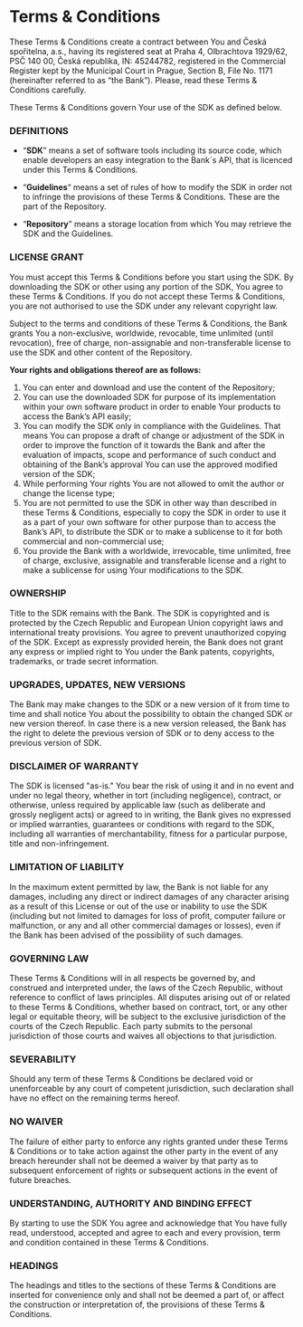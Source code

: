 # Terms & Conditions
These Terms & Conditions create a contract between You and Česká spořitelna, a.s., having its registered seat at Praha 4, Olbrachtova 1929/62, PSČ 140 00, Česká republika, IN: 45244782, registered in the Commercial Register kept by the Municipal Court in Prague, Section B, File No. 1171 (hereinafter referred to as “the Bank”). Please, read these Terms & Conditions carefully.

These Terms & Conditions govern Your use of the SDK as defined below.

### DEFINITIONS
* “**SDK**” means a set of software tools including its source code, which enable developers an easy integration to the Bank´s API, that is licenced under this Terms & Conditions.

* “**Guidelines**“ means a set of rules of how to modify the SDK in order not to infringe the provisions of these Terms & Conditions. These are the part of the Repository.

* “**Repository**” means a storage location from which You may retrieve the SDK and the Guidelines.

### LICENSE GRANT
You must accept this Terms & Conditions before you start using the SDK. By downloading the SDK or other using any portion of the SDK, You agree to these Terms & Conditions. If you do not accept these Terms & Conditions, you are not authorised to use the SDK under any relevant copyright law.

Subject to the terms and conditions of these Terms & Conditions, the Bank grants You a non-exclusive, worldwide, revocable, time unlimited (until revocation), free of charge, non-assignable and non-transferable license to use the SDK and other content of the Repository.

**Your rights and obligations thereof are as follows:**

1. You can enter and download and use the content of the Repository;
2. You can use the downloaded SDK for purpose of its implementation within your own software product in order to enable Your products to access the Bank’s API easily;
3. You can modify the SDK only in compliance with the Guidelines. That means You can propose a draft of change or adjustment of the SDK in order to improve the function of it towards the Bank and after the evaluation of impacts, scope and performance of such conduct and obtaining of the Bank’s approval You can use the approved modified version of the SDK;
4. While performing Your rights You are not allowed to omit the author or change the license type;
5. You are not permitted to use the SDK in other way than described in these Terms & Conditions, especially to copy the SDK in order to use it as a part of your own software for other purpose than to access the Bank’s API, to distribute the SDK or to make a sublicense to it for both commercial and non-commercial use;
6. You provide the Bank with a worldwide, irrevocable, time unlimited, free of charge, exclusive, assignable and transferable license and a right to make a sublicense for using Your modifications to the SDK.

### OWNERSHIP
Title to the SDK remains with the Bank. The SDK is copyrighted and is protected by the Czech Republic and European Union copyright laws and international treaty provisions. You agree to prevent unauthorized copying of the SDK. Except as expressly provided herein, the Bank does not grant any express or implied right to You under the Bank patents, copyrights, trademarks, or trade secret information.

### UPGRADES, UPDATES, NEW VERSIONS
The Bank may make changes to the SDK or a new version of it from time to time and shall notice You about the possibility to obtain the changed SDK or new version thereof. In case there is a new version released, the Bank has the right to delete the previous version of SDK or to deny access to the previous version of SDK.

### DISCLAIMER OF WARRANTY
The SDK is licensed "as-is." You bear the risk of using it and in no event and under no legal theory, whether in tort (including negligence), contract, or otherwise, unless required by applicable law (such as deliberate and grossly negligent acts) or agreed to in writing,  the Bank gives no expressed or implied warranties, guarantees or conditions with regard to the SDK, including all warranties of merchantability, fitness for a particular purpose, title and non-infringement.

### LIMITATION OF LIABILITY
In the maximum extent permitted by law, the Bank is not liable for any damages, including any direct or indirect damages of any character arising as a result of this License or out of the use or inability to use the SDK (including but not limited to damages for loss of profit, computer failure or malfunction, or any and all other commercial damages or losses), even if the Bank has been advised of the possibility of such damages.

### GOVERNING LAW
These Terms & Conditions will in all respects be governed by, and construed and interpreted under, the laws of the Czech Republic, without reference to conflict of laws principles. All disputes arising out of or related to these Terms & Conditions, whether based on contract, tort, or any other legal or equitable theory, will be subject to the exclusive jurisdiction of the courts of the Czech Republic. Each party submits to the personal jurisdiction of those courts and waives all objections to that jurisdiction.

### SEVERABILITY
Should any term of these Terms & Conditions be declared void or unenforceable by any court of competent jurisdiction, such declaration shall have no effect on the remaining terms hereof.

### NO WAIVER
The failure of either party to enforce any rights granted under these Terms & Conditions or to take action against the other party in the event of any breach hereunder shall not be deemed a waiver by that party as to subsequent enforcement of rights or subsequent actions in the event of future breaches.

### UNDERSTANDING, AUTHORITY AND BINDING EFFECT
By starting to use the SDK You agree and acknowledge that You have fully read, understood, accepted and agree to each and every provision, term and condition contained in these Terms & Conditions.

### HEADINGS
The headings and titles to the sections of these Terms & Conditions are inserted for convenience only and shall not be deemed a part of, or affect the construction or interpretation of, the provisions of these Terms & Conditions.